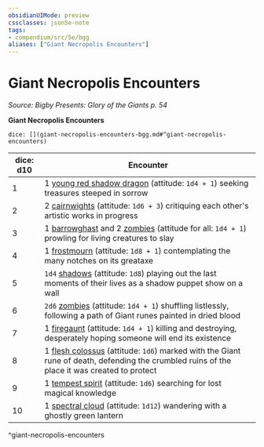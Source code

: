 ```yaml
---
obsidianUIMode: preview
cssclasses: json5e-note
tags:
- compendium/src/5e/bgg
aliases: ["Giant Necropolis Encounters"]
---
```

# Giant Necropolis Encounters
*Source: Bigby Presents: Glory of the Giants p. 54* 

**Giant Necropolis Encounters**

`dice: [](giant-necropolis-encounters-bgg.md#^giant-necropolis-encounters)`

| dice: d10 | Encounter |
|-----------|-----------|
| 1 | 1 [young red shadow dragon](/Systems/5e/bestiary/dragon/young-red-shadow-dragon.md) (attitude: `1d4 + 1`) seeking treasures steeped in sorrow |
| 2 | 2 [cairnwights](/Systems/5e/bestiary/undead/cairnwight-bgg.md) (attitude: `1d6 + 3`) critiquing each other's artistic works in progress |
| 3 | 1 [barrowghast](/Systems/5e/bestiary/undead/barrowghast-bgg.md) and 2 [zombies](/Systems/5e/bestiary/undead/zombie.md) (attitude for all: `1d4 + 1`) prowling for living creatures to slay |
| 4 | 1 [frostmourn](/Systems/5e/bestiary/undead/frostmourn-bgg.md) (attitude: `1d8 + 1`) contemplating the many notches on its greataxe |
| 5 | `1d4` [shadows](/Systems/5e/bestiary/undead/shadow.md) (attitude: `1d8`) playing out the last moments of their lives as a shadow puppet show on a wall |
| 6 | `2d6` [zombies](/Systems/5e/bestiary/undead/zombie.md) (attitude: `1d4 + 1`) shuffling listlessly, following a path of Giant runes painted in dried blood |
| 7 | 1 [firegaunt](/Systems/5e/bestiary/undead/firegaunt-bgg.md) (attitude: `1d4 + 1`) killing and destroying, desperately hoping someone will end its existence |
| 8 | 1 [flesh colossus](/Systems/5e/bestiary/construct/flesh-colossus-bgg.md) (attitude: `1d6`) marked with the Giant rune of death, defending the crumbled ruins of the place it was created to protect |
| 9 | 1 [tempest spirit](/Systems/5e/bestiary/undead/tempest-spirit-bgg.md) (attitude: `1d6`) searching for lost magical knowledge |
| 10 | 1 [spectral cloud](/Systems/5e/bestiary/undead/spectral-cloud-bgg.md) (attitude: `1d12`) wandering with a ghostly green lantern |
^giant-necropolis-encounters